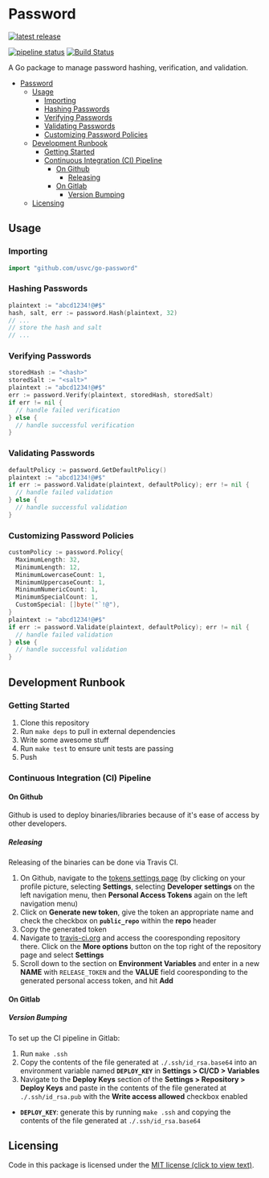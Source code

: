# Password

[![latest release](https://badge.fury.io/gh/usvc%2Fgo-password.svg)](https://github.com/usvc/go-password/releases)

[![pipeline status](https://gitlab.com/usvc/modules/go/password/badges/master/pipeline.svg)](https://gitlab.com/usvc/modules/go/password/-/commits/master)
[![Build Status](https://travis-ci.org/usvc/go-password.svg?branch=master)](https://travis-ci.org/usvc/go-password)

A Go package to manage password hashing, verification, and validation.

- [Password](#password)
  - [Usage](#usage)
    - [Importing](#importing)
    - [Hashing Passwords](#hashing-passwords)
    - [Verifying Passwords](#verifying-passwords)
    - [Validating Passwords](#validating-passwords)
    - [Customizing Password Policies](#customizing-password-policies)
  - [Development Runbook](#development-runbook)
    - [Getting Started](#getting-started)
    - [Continuous Integration (CI) Pipeline](#continuous-integration-ci-pipeline)
      - [On Github](#on-github)
        - [Releasing](#releasing)
      - [On Gitlab](#on-gitlab)
        - [Version Bumping](#version-bumping)
  - [Licensing](#licensing)

## Usage

### Importing

```go
import "github.com/usvc/go-password"
```

### Hashing Passwords

```go
plaintext := "abcd1234!@#$"
hash, salt, err := password.Hash(plaintext, 32)
// ...
// store the hash and salt
// ...
```

### Verifying Passwords

```go
storedHash := "<hash>"
storedSalt := "<salt>"
plaintext := "abcd1234!@#$"
err := password.Verify(plaintext, storedHash, storedSalt)
if err != nil {
  // handle failed verification
} else {
  // handle successful verification
}
```

### Validating Passwords

```go
defaultPolicy := password.GetDefaultPolicy()
plaintext := "abcd1234!@#$"
if err := password.Validate(plaintext, defaultPolicy); err != nil {
  // handle failed validation
} else {
  // handle successful validation
}
```

### Customizing Password Policies

```go
customPolicy := password.Policy{
  MaximumLength: 32,
  MinimumLength: 12,
  MinimumLowercaseCount: 1,
  MinimumUppercaseCount: 1,
  MinimumNumericCount: 1,
  MinimumSpecialCount: 1,
  CustomSpecial: []byte("`!@"),
}
plaintext := "abcd1234!@#$"
if err := password.Validate(plaintext, defaultPolicy); err != nil {
  // handle failed validation
} else {
  // handle successful validation
}
```

## Development Runbook

### Getting Started

1. Clone this repository
2. Run `make deps` to pull in external dependencies
3. Write some awesome stuff
4. Run `make test` to ensure unit tests are passing
5. Push



### Continuous Integration (CI) Pipeline

#### On Github

Github is used to deploy binaries/libraries because of it's ease of access by other developers.

##### Releasing

Releasing of the binaries can be done via Travis CI.

1. On Github, navigate to the [tokens settings page](https://github.com/settings/tokens) (by clicking on your profile picture, selecting **Settings**, selecting **Developer settings** on the left navigation menu, then **Personal Access Tokens** again on the left navigation menu)
2. Click on **Generate new token**, give the token an appropriate name and check the checkbox on **`public_repo`** within the **repo** header
3. Copy the generated token
4. Navigate to [travis-ci.org](https://travis-ci.org) and access the cooresponding repository there. Click on the **More options** button on the top right of the repository page and select **Settings**
5. Scroll down to the section on **Environment Variables** and enter in a new **NAME** with `RELEASE_TOKEN` and the **VALUE** field cooresponding to the generated personal access token, and hit **Add**

#### On Gitlab

##### Version Bumping

To set up the CI pipeline in Gitlab:

1. Run `make .ssh`
2. Copy the contents of the file generated at `./.ssh/id_rsa.base64` into an environment variable named **`DEPLOY_KEY`** in **Settings > CI/CD > Variables**
3. Navigate to the **Deploy Keys** section of the **Settings > Repository > Deploy Keys** and paste in the contents of the file generated at `./.ssh/id_rsa.pub` with the **Write access allowed** checkbox enabled

- **`DEPLOY_KEY`**: generate this by running `make .ssh` and copying the contents of the file generated at `./.ssh/id_rsa.base64`

## Licensing

Code in this package is licensed under the [MIT license (click to view text)](./LICENSE).
